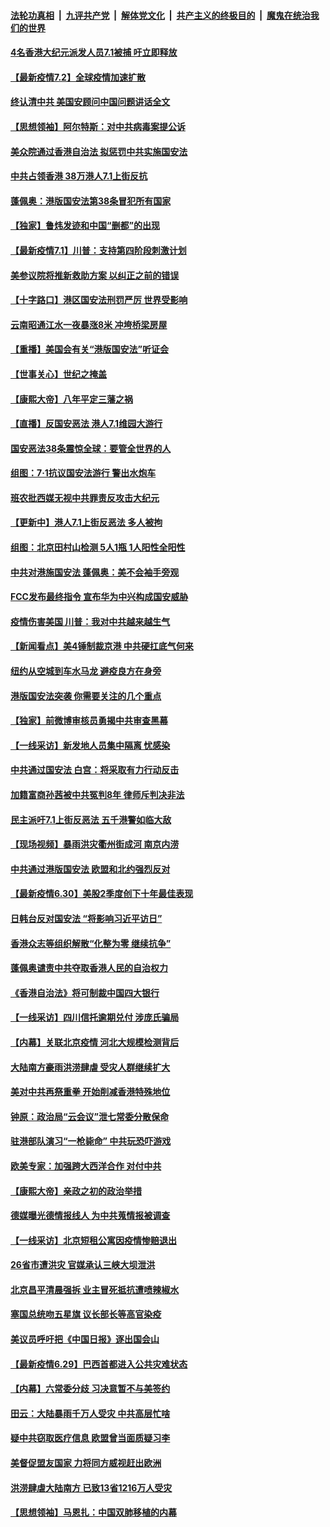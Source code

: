 

####  [法轮功真相](../../../../basic/blob/master/README.md?t=07021657) &nbsp;|&nbsp; [九评共产党](../../../../9ping.md/blob/master/README.md?t=07021657) &nbsp;|&nbsp; [解体党文化](../../../../jtdwh.md/blob/master/README.md?t=07021657)  &nbsp;|&nbsp; [共产主义的终极目的](../../../../gczydzjmd.md/blob/master/README.md?t=07021657) &nbsp;|&nbsp; [魔鬼在统治我们的世界](../../../../mgztzwmdsj.md/blob/master/README.md?t=07021657) 

#### [4名香港大纪元派发人员7.1被捕 吁立即释放](../pages/nf4514/n12226695.md?t=07021657) 

#### [【最新疫情7.2】全球疫情加速扩散](../pages/nf4514/n12225896.md?t=07021657) 

#### [终认清中共 美国安顾问中国问题讲话全文](../pages/nf4514/n12225398.md?t=07021657) 

#### [【思想领袖】阿尔特斯：对中共病毒案提公诉](../pages/nf4514/n12132039.md?t=07021657) 

#### [美众院通过香港自治法 拟惩罚中共实施国安法](../pages/nf4514/n12225765.md?t=07021657) 

#### [中共占领香港 38万港人7.1上街反抗](../pages/nf4514/n12225818.md?t=07021657) 

#### [蓬佩奥：港版国安法第38条冒犯所有国家](../pages/nf4514/n12225492.md?t=07021657) 

#### [【独家】鲁炜发迹和中国“删都”的出现](../pages/nf4514/n12210635.md?t=07021657) 

#### [【最新疫情7.1】川普：支持第四阶段刺激计划](../pages/nf4514/n12223137.md?t=07021657) 

#### [美参议院将推新救助方案 以纠正之前的错误](../pages/nf4514/n12224957.md?t=07021657) 

#### [【十字路口】港区国安法刑罚严厉 世界受影响](../pages/nf4514/n12223339.md?t=07021657) 

#### [云南昭通江水一夜暴涨8米 冲垮桥梁房屋](../pages/nf4514/n12224735.md?t=07021657) 

#### [【重播】美国会有关“港版国安法”听证会](../pages/nf4514/n12223128.md?t=07021657) 

#### [【世事关心】世纪之掩盖](../pages/nf4514/n12223498.md?t=07021657) 

#### [【康熙大帝】八年平定三藩之祸](../pages/nf4514/n12138083.md?t=07021657) 

#### [【直播】反国安恶法 港人7.1维园大游行](../pages/nf4514/n12219819.md?t=07021657) 

#### [国安恶法38条震惊全球：要管全世界的人](../pages/nf4514/n12224164.md?t=07021657) 

#### [组图：7·1抗议国安法游行 警出水炮车](../pages/nf4514/n12224043.md?t=07021657) 

#### [班农批西媒无视中共罪责反攻击大纪元](../pages/nf4514/n12222770.md?t=07021657) 

#### [【更新中】港人7.1上街反恶法 多人被拘](../pages/nf4514/n12224126.md?t=07021657) 

#### [组图：北京田村山检测 5人1瓶 1人阳性全阳性](../pages/nf4514/n12222637.md?t=07021657) 

#### [中共对港施国安法 蓬佩奥：美不会袖手旁观](../pages/nf4514/n12223421.md?t=07021657) 

#### [FCC发布最终指令 宣布华为中兴构成国安威胁](../pages/nf4514/n12222824.md?t=07021657) 

#### [疫情伤害美国 川普：我对中共越来越生气](../pages/nf4514/n12223407.md?t=07021657) 

#### [【新闻看点】美4锤制裁京港 中共硬扛底气何来](../pages/nf4514/n12223141.md?t=07021657) 

#### [纽约从空城到车水马龙  避疫良方在身旁](../pages/nf4514/n12221562.md?t=07021657) 

#### [港版国安法突袭 你需要关注的几个重点](../pages/nf4514/n12222881.md?t=07021657) 

#### [【独家】前微博审核员勇揭中共审查黑幕](../pages/nf4514/n12207542.md?t=07021657) 

#### [【一线采访】新发地人员集中隔离 忧感染](../pages/nf4514/n12222406.md?t=07021657) 

#### [中共通过国安法 白宫：将采取有力行动反击](../pages/nf4514/n12222567.md?t=07021657) 

#### [加籍富商孙茜被中共冤判8年 律师斥判决非法](../pages/nf4514/n12222377.md?t=07021657) 

#### [民主派吁7.1上街反恶法 五千港警如临大敌](../pages/nf4514/n12222323.md?t=07021657) 

#### [【现场视频】暴雨洪灾衢州街成河 南京内涝](../pages/nf4514/n12221984.md?t=07021657) 

#### [中共通过港版国安法 欧盟和北约强烈反对](../pages/nf4514/n12222076.md?t=07021657) 

#### [【最新疫情6.30】美股2季度创下十年最佳表现](../pages/nf4514/n12220711.md?t=07021657) 

#### [日韩台反对国安法 “将影响习近平访日”](../pages/nf4514/n12221801.md?t=07021657) 

#### [香港众志等组织解散“化整为零 继续抗争”](../pages/nf4514/n12221597.md?t=07021657) 

#### [蓬佩奥谴责中共夺取香港人民的自治权力](../pages/nf4514/n12222042.md?t=07021657) 

#### [《香港自治法》将可制裁中国四大银行](../pages/nf4514/n12221322.md?t=07021657) 

#### [【一线采访】四川信托逾期兑付 涉庞氏骗局](../pages/nf4514/n12220984.md?t=07021657) 

#### [【内幕】关联北京疫情 河北大规模检测背后](../pages/nf4514/n12219261.md?t=07021657) 

#### [大陆南方豪雨洪涝肆虐 受灾人群继续扩大](../pages/nf4514/n12220499.md?t=07021657) 

#### [美对中共再祭重拳 开始削减香港特殊地位](../pages/nf4514/n12220482.md?t=07021657) 

#### [钟原：政治局“云会议”泄七常委分散保命](../pages/nf4514/n12219887.md?t=07021657) 

#### [驻港部队演习“一枪毙命” 中共玩恐吓游戏](../pages/nf4514/n12220496.md?t=07021657) 

#### [欧美专家：加强跨大西洋合作 对付中共](../pages/nf4514/n12220420.md?t=07021657) 

#### [【康熙大帝】亲政之初的政治举措](../pages/nf4514/n12135604.md?t=07021657) 

#### [德媒曝光德情报线人 为中共蒐情报被调查](../pages/nf4514/n12219959.md?t=07021657) 

#### [【一线采访】北京短租公寓因疫情惨赔退出](../pages/nf4514/n12219505.md?t=07021657) 

#### [26省市遭洪灾 官媒承认三峡大坝泄洪](../pages/nf4514/n12219807.md?t=07021657) 

#### [北京昌平清晨强拆 业主冒死抵抗遭喷辣椒水](../pages/nf4514/n12219118.md?t=07021657) 

#### [塞国总统吻五星旗 议长部长等高官染疫](../pages/nf4514/n12219918.md?t=07021657) 

#### [美议员呼吁把《中国日报》逐出国会山](../pages/nf4514/n12219500.md?t=07021657) 

#### [【最新疫情6.29】巴西首都进入公共灾难状态](../pages/nf4514/n12215001.md?t=07021657) 

#### [【内幕】六常委分歧 习决意暂不与美签约](../pages/nf4514/n12216091.md?t=07021657) 

#### [田云：大陆暴雨千万人受灾 中共高层忙啥](../pages/nf4514/n12218401.md?t=07021657) 

#### [疑中共窃取医疗信息 欧盟曾当面质疑习李](../pages/nf4514/n12219204.md?t=07021657) 

#### [美督促盟友国家 力将同方威视赶出欧洲](../pages/nf4514/n12217695.md?t=07021657) 

#### [洪涝肆虐大陆南方 已致13省1216万人受灾](../pages/nf4514/n12218537.md?t=07021657) 

#### [【思想领袖】马恩扎：中国双肺移植的内幕](../pages/nf4514/n12047397.md?t=07021657) 

